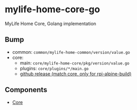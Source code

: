 # mylife-home-core-go

MyLife Home Core, Golang implementation

## Bump

- common: `common/mylife-home-common/version/value.go`
- core:
  - main: `core/mylife-home-core/pkg/version/value.go`
  - plugins: `core/plugins/*/main.go`
  - [github release (match core, only for rpi-alpine-build)](https://github.com/mylife-home/mylife-home-core-go/releases)

## Components

- [Core](core/README.md)
